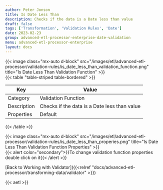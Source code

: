```yaml
---
author: Peter Jonson
title: Is Date Less Than
description: Checks if the data is a Date less than value
draft: false
tags: ['Transformation', 'Validation Rules', 'Date']
date: 2023-02-23
group: advanced-etl-processor-enterprise-date-validation
menu: advanced-etl-processor-enterprise
layout: docs
---
```


{{< image class="mx-auto d-block"  src="/images/etl/advanced-etl-processor/validation-rules/is_date_less_than_validation_function.png" title="Is Date Less Than Validation Function" >}}
\
{{< table "table-striped table-bordered" >}}

| Key         | Value                                        |
| ----------- | -------------------------------------------- |
| Category    | Validation Function                          |
| Description | Checks if the data is a Date less than value |
| Properties  | Default                                      |

{{< /table >}}

{{< image class="mx-auto d-block"  src="/images/etl/advanced-etl-processor/validation-rules/is_date_less_than_properies.png" title="Is Date Less Than Validation Function Properties" >}}
\
{{< alert color="secondary">}}To change validation function properties double click on it{{< /alert >}}

[Back to Working with Validator]({{<relref "docs/advanced-etl-processor/transforming-data/validator" >}})

{{< aetl >}}
